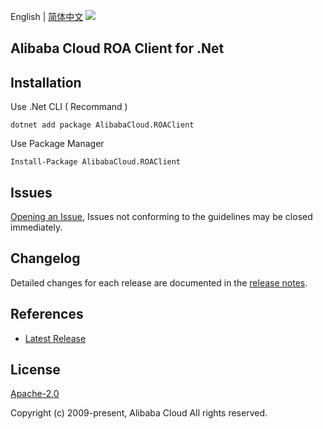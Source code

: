 English | [简体中文](README-CN.md)
![](https://aliyunsdk-pages.alicdn.com/icons/AlibabaCloud.svg)

## Alibaba Cloud ROA Client for .Net

## Installation

Use .Net CLI ( Recommand )

    dotnet add package AlibabaCloud.ROAClient

Use Package Manager

    Install-Package AlibabaCloud.ROAClient

## Issues
[Opening an Issue](https://github.com/aliyun/tea-roa/issues/new), Issues not conforming to the guidelines may be closed immediately.

## Changelog
Detailed changes for each release are documented in the [release notes](./ChangeLog.md).

## References
* [Latest Release](https://github.com/aliyun/tea-roa/tree/master/csharp)

## License
[Apache-2.0](http://www.apache.org/licenses/LICENSE-2.0)

Copyright (c) 2009-present, Alibaba Cloud All rights reserved.
